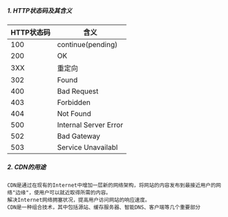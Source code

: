 ##### 1. HTTP状态码及其含义

| HTTP状态码 | 含义 |
| --- | ---| 
| 100 | continue(pending) |
| 200 | OK	|
| 3XX | 重定向 | 
| 302 | Found |
| 400 |Bad Request |
| 403 |Forbidden |
| 404 |Not Found |
| 500 |Internal Server Error |
| 502 |Bad Gateway |
| 503 |Service Unavailabl |

##### 2. CDN的用途

	CDN是通过在现有的Internet中增加一层新的网络架构，将网站的内容发布到最接近用户的网络"边缘"，使用户可以就近取得所需的内容。
	解决Internet网络拥塞状况，提高用户访问网站的响应速度。 
	CDN是一种组合技术，其中包括源站、缓存服务器、智能DNS、客户端等几个重要部分
